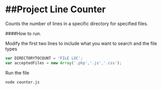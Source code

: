 ##Project Line Counter
==============
Counts the number of lines in a specific directory for specified files.

####How to run.

Modify the first two lines to include what you want to search and the file types
```javascript
var DIRECTORYTOCOUNT = 'FILE LOC';
var acceptedFiles = new Array('.php','.js','.css');
```

Run the file
```
node counter.js
```